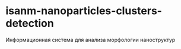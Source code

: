 # isanm-nanoparticles-clusters-detection
Информационная система для анализа морфологии наноструктур
